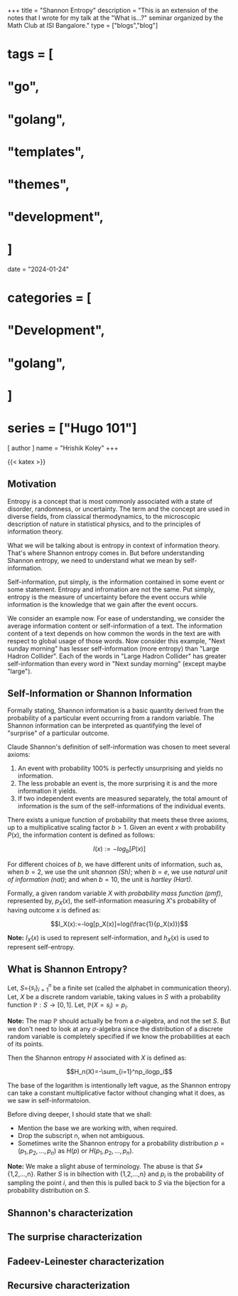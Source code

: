 +++
title = "Shannon Entropy"
description = "This is an extension of the notes that I wrote for my talk at the \"What is...?\" seminar organized by the Math Club at ISI Bangalore."
type = ["blogs","blog"]
# tags = [
#     "go",
#     "golang",
#     "templates",
#     "themes",
#     "development",
# ]
date = "2024-01-24"
# categories = [
#     "Development",
#     "golang",
# ]
# series = ["Hugo 101"]
[ author ]
  name = "Hrishik Koley"
+++

{{< katex >}}

## Motivation

Entropy is a concept that is most commonly associated with a state of disorder, randomness, or uncertainty. The term and the concept are used in diverse fields, from classical thermodynamics, to the microscopic description of nature in statistical physics, and to the principles of information theory.

What we will be talking about is entropy in context of information theory. That's where Shannon entropy comes in. But before understanding Shannon entropy, we need to understand what we mean by self-information.

Self-information, put simply, is the information contained in some event or some statement. Entropy and infromation are not the same. Put simply, entropy is the measure of uncertainty before the event occurs while information is the knowledge that we gain after the event occurs.

We consider an example now. For ease of understanding, we consider the average information content or self-information of a text. The information content of a text depends on how common the words in the text are with respect to global usage of those words. Now consider this example, \"Next sunday morning\" has lesser self-information (more entropy) than \"Large Hadron Collider\". Each of the words in \"Large Hadron Collider\" has greater self-information than every word in \"Next sunday morning\" (except maybe \"large\").

## Self-Information or Shannon Information

Formally stating, Shannon information is a basic quantity derived from the probability of a particular event occurring from a random variable. The Shannon information can be interpreted as quantifying the level of "surprise" of a particular outcome.

Claude Shannon's definition of self-information was chosen to meet several axioms:

1. An event with probability 100% is perfectly unsurprising and yields no information.
2. The less probable an event is, the more surprising it is and the more information it yields.
3. If two independent events are measured separately, the total amount of information is the sum of the self-informations of the individual events.

There exists a unique function of probability that meets these three axioms, up to a multiplicative scaling factor $b > 1$. Given an event $x$ with probability $P(x)$, the information content is defined as follows:

$$I(x) := -log_b[P(x)]$$

For different choices of $b$, we have different units of information, such as, when $b=2$, we use the unit _shannon (Sh)_; when $b=e$, we use _natural unit of information (nat)_; and when $b=10$, the unit is _hartley (Hart)_.

Formally, a given random variable $X$ with _probability mass function (pmf)_, represented by, $p_X(x)$, the self-information measuring $X$'s probability of having outcome $x$ is defined as:

$$I_X(x):=-log[p_X(x)]=log(\frac{1}{p_X(x)})$$

**Note:** $I_X(x)$ is used to represent self-information, and $h_X(x)$ is used to represent self-entropy.

## What is Shannon Entropy?

Let, $S=$\{$s_i$\}$_{i=1}^n$ be a finite set (called the alphabet in communication theory). Let, $X$ be a discrete random variable, taking values in $S$ with a probability function $\mathbb{P}:S \longrightarrow [0,1]$. Let, $\mathbb{P}(X=s_i)=p_i$.

**Note:** The map $\mathbb{P}$ should actually be from a $\sigma$-algebra, and not the set $S$. But we don't need to look at any $\sigma$-algebra since the distribution of a discrete random variable is completely specified if we know the probabilities at each of its points.

Then the Shannon entropy $H$ associated with $X$ is defined as:

$$H_n(X)=-\sum_{i=1}^np_ilogp_i$$

The base of the logarithm is intentionally left vague, as the Shannon entropy can take a constant multiplicative factor without changing what it does, as we saw in self-informatoion.

Before diving deeper, I should state that we shall:

- Mention the base we are working with, when required.
- Drop the subscript n, when not ambiguous.
- Sometimes write the Shannon entropy for a probability distribution $p=(p_1,p_2,...,p_n)$ as $H(p)$ or $H(p_1,p_2,...,p_n)$.

**Note:** We make a slight abuse of terminology. The abuse is that $S \neq$ \{1,2,...,n\}. Rather $S$ is in bihection with \{1,2,...,n\} and $p_i$ is the probability of sampling the point $i$, and then this is pulled back to $S$ via the bijection for a probability distribution on $S$.

## Shannon's characterization

## The surprise characterization

## Fadeev-Leinester characterization

## Recursive characterization
